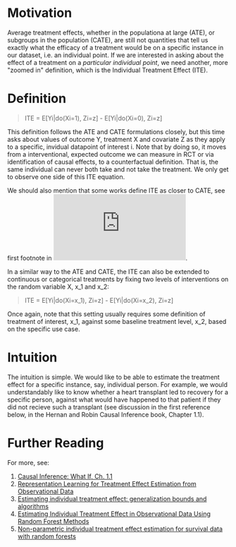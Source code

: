Motivation
====
Average treatment effects, whether in the populationa at large (ATE), or subgroups in the population (CATE), are still not quantities that tell us exactly what the efficacy of a treatment would be on a specific instance in our dataset, i.e. an individual point. If we are interested in asking about the effect of a treatment on a *particular individual point*, we need another, more "zoomed in" definition, which is the Individual Treatment Effect (ITE).

Definition
====
>ITE = E[Yi|do(Xi=1), Zi=z] - E[Yi|do(Xi=0), Zi=z]

This definition follows the ATE and CATE formulations closely, but this time asks about values of outcome Y, treatment X and covariate Z as they apply to a specific, invidual datapoint of interest i. Note that by doing so, it moves from a interventional, expected outcome we can measure in RCT or via identification of causal effects, to a counterfactual definition. That is, the same individual can never both take and not take the treatment. We only get to observe one side of this ITE equation. 

We should also mention that some works define ITE as closer to CATE, see first footnote in ![Representation Learning for Treatment Effect
Estimation from Observational Data](https://papers.nips.cc/paper/7529-representation-learning-for-treatment-effect-estimation-from-observational-data.pdf).

In a similar way to the ATE and CATE, the ITE can also be extended to continuous or categorical treatments by fixing two levels of interventions on the random variable X, x_1 and x_2:

>ITE = E[Yi|do(Xi=x_1), Zi=z] - E[Yi|do(Xi=x_2), Zi=z]

Once again, note that this setting usually requires some definition of treatment of interest, x_1, against some baseline treatment level, x_2, based on the specific use case.

Intuition
====
The intuition is simple. We would like to be able to estimate the treatment effect for a specific instance, say, individual person. For example, we would understandably like to know whether a heart transplant led to recovery for a specific person, against what would have happened to that patient if they did not recieve such a transplant (see discussion in the first reference below, in the Hernan and Robin Causal Inference book, Chapter 1.1).

Further Reading
====
For more, see:
1. [Causal Inference: What If, Ch. 1.1](https://www.hsph.harvard.edu/miguel-hernan/causal-inference-book/)
2. [Representation Learning for Treatment Effect
Estimation from Observational Data](https://papers.nips.cc/paper/7529-representation-learning-for-treatment-effect-estimation-from-observational-data.pdf)
3. [Estimating individual treatment effect: generalization bounds and algorithms](https://arxiv.org/abs/1606.03976)
4. [Estimating Individual Treatment Effect in Observational Data Using Random Forest Methods](https://amstat.tandfonline.com/doi/abs/10.1080/10618600.2017.1356325)
5. [Non-parametric individual treatment effect estimation for survival data with random forests](https://academic.oup.com/bioinformatics/article-abstract/36/2/629/5542949?redirectedFrom=fulltext)
